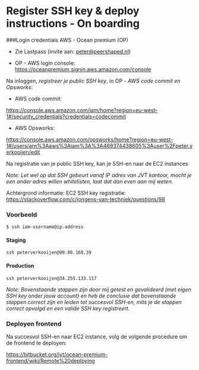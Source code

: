 # Register SSH key & deploy instructions - On boarding

###Login credentials AWS - Ocean premium (OP)

 - Zie Lastpass (invite aan: peter@peershaped.nl)

 - OP - AWS login console: https://oceanpremium.signin.aws.amazon.com/console

Na inloggen, _registreer je public SSH key_, in OP - _AWS code commit en Opsworks_:

- AWS code commit:

https://console.aws.amazon.com/iam/home?region=eu-west-1#/security_credentials?credentials=codecommit

- AWS Opsworks:

https://console.aws.amazon.com/opsworks/home?region=eu-west-1#/users/arn%3Aaws%3Aiam%3A%3A469374438605%3Auser%2Fpeter.verkooijen/edit

Na registratie van je public SSH key, kan je SSH-en naar de EC2 instances

_Note: Let wel op dat SSH gebeurt vanaf IP adres van JVT kantoor, mocht je een ander adres
willen whitelisten, laat dat dan even aan mij weten._

Achtergrond informatie: EC2 SSH key registratie: https://stackoverflow.com/c/jongens-van-techniek/questions/98

### Voorbeeld

```shell
$ ssh iam-username@ip.address
```

#### Staging

```shell
ssh peterverkooijen@99.80.168.39
```

#### Production

```shell
ssh peterverkooijen@34.255.133.117
```

_Note: Bovenstaande stappen zijn door mij getest en gevalideerd (met eigen SSH key onder jouw account) en heb de conclusie
dat bovenstaande stappen correct zijn en leiden tot succesvol SSH-en, mits je de stappen correct opvolgd en een valide SSH key 
registreert._

### Deployen frontend

Na succesvol SSH-en naar EC2 instance, volg de volgende procedure om de frontend te deployen:

https://bitbucket.org/jvt/ocean-premium-frontend/wiki/Remote%20deploying